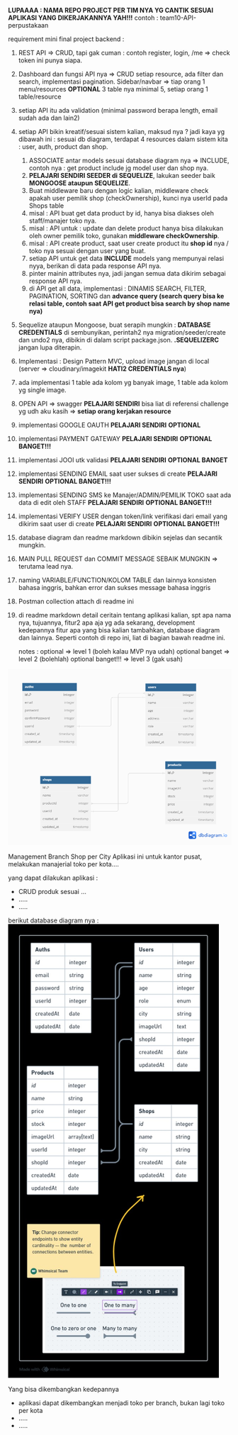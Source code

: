**LUPAAAA : NAMA REPO PROJECT PER TIM NYA YG CANTIK SESUAI APLIKASI YANG DIKERJAKANNYA YAH!!!**
contoh : team10-API-perpustakaan

requirement mini final project backend :

1. REST API => CRUD, tapi gak cuman : contoh register, login, /me => check token ini punya siapa.
2. Dashboard dan fungsi API nya => CRUD setiap resource, ada filter dan search, implementasi pagination. Sidebar/navbar => tiap orang 1 menu/resources **OPTIONAL**
   3 table nya minimal 5, setiap orang 1 table/resource
3. setiap API itu ada validation (minimal password berapa length, email sudah ada dan lain2)

4. setiap API bikin kreatif/sesuai sistem kalian, maksud nya ? jadi kaya yg dibawah ini :
   sesuai db diagram, terdapat 4 resources dalam sistem kita : user, auth, product dan shop.

   1. ASSOCIATE antar models sesuai database diagram nya => INCLUDE, contoh nya : get product include jg model user dan shop nya.
   2. **PELAJARI SENDIRI SEEDER di SEQUELIZE**, lakukan seeder baik **MONGOOSE ataupun SEQUELIZE**.
   3. Buat middleware baru dengan logic kalian, middleware check apakah user pemilik shop (checkOwnership), kunci nya userId pada Shops table
   4. misal : API buat get data product by id, hanya bisa diakses oleh staff/manajer toko nya.
   5. misal : API untuk : update dan delete product hanya bisa dilakukan oleh owner pemilik toko, gunakan **middleware checkOwnership**.
   6. misal : API create product, saat user create product itu **shop id** nya / toko nya sesuai dengan user yang buat.
   7. setiap API untuk get data **INCLUDE** models yang mempunyai relasi nyya, berikan di data pada response API nya.
   8. pinter mainin attributes nya, jadi jangan semua data dikirim sebagai response API nya.
   9. di API get all data, implementasi : DINAMIS SEARCH, FILTER, PAGINATION, SORTING dan **advance query (search query bisa ke relasi table, contoh saat API get product bisa search by shop name nya)**

5. Sequelize ataupun Mongoose, buat serapih mungkin : **DATABASE CREDENTIALS** di sembunyikan, perintah2 nya migration/seeder/create dan undo2 nya, dibikin di dalam script package.json. **.SEQUELIZERC** jangan lupa diterapin.
6. Implementasi : Design Pattern MVC, upload image jangan di local (server => cloudinary/imagekit **HATI2 CREDENTIALS nya**)
7. ada implementasi 1 table ada kolom yg banyak image, 1 table ada kolom yg single image.
8. OPEN API => swagger **PELAJARI SENDIRI** bisa liat di referensi challenge yg udh aku kasih => **setiap orang kerjakan resource**
9. implementasi GOOGLE OAUTH **PELAJARI SENDIRI** **OPTIONAL**
10. implementasi PAYMENT GATEWAY **PELAJARI SENDIRI** **OPTIONAL BANGET!!!**
11. implementasi JOOI utk validasi **PELAJARI SENDIRI** **OPTIONAL BANGET**
12. implementasi SENDING EMAIL saat user sukses di create **PELAJARI SENDIRI** **OPTIONAL BANGET!!!**
13. implementasi SENDING SMS ke Manajer/ADMIN/PEMILIK TOKO saat ada data di edit oleh STAFF **PELAJARI SENDIRI** **OPTIONAL BANGET!!!**
14. implementasi VERIFY USER dengan token/link verifikasi dari email yang dikirim saat user di create **PELAJARI SENDIRI** **OPTIONAL BANGET!!!**
15. database diagram dan readme markdown dibikin sejelas dan secantik mungkin.
16. MAIN PULL REQUEST dan COMMIT MESSAGE SEBAIK MUNGKIN => terutama lead nya.
17. naming VARIABLE/FUNCTION/KOLOM TABLE dan lainnya konsisten bahasa inggris, bahkan error dan sukses message bahasa inggris
18. Postman collection attach di readme ini
19. di readme markdown detail ceritain tentang aplikasi kalian, spt apa nama nya, tujuannya, fitur2 apa aja yg ada sekarang, development kedepannya fitur apa yang bisa kalian tambahkan, database diagram dan lainnya. Seperti contoh di repo ini, liat di bagian bawah readme ini.

    notes :
    optional => level 1 (boleh kalau MVP nya udah)
    optional banget => level 2 (bolehlah)
    optional banget!!! => level 3 (gak usah)

![My Image](/public/img/db-diagram.png)

Management Branch Shop per City
Aplikasi ini untuk kantor pusat, melakukan manajerial toko per kota....

yang dapat dilakukan aplikasi :

- CRUD produk sesuai ...
- .....
- .....

berikut database diagram nya :
![My Image](/public/img/db-diagram-v2.jpg)

Yang bisa dikembangkan kedepannya

- aplikasi dapat dikembangkan menjadi toko per branch, bukan lagi toko per kota
- .....
- .....
